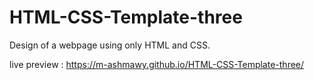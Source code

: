 # HTML-CSS-Template-three
Design of a webpage using only HTML and CSS.

live preview : https://m-ashmawy.github.io/HTML-CSS-Template-three/

